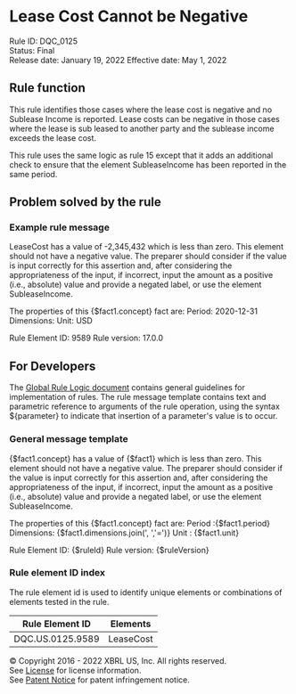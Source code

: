# Lease Cost Cannot be Negative  
Rule ID: DQC_0125  
Status: Final  
Release date: January 19, 2022
Effective date: May 1, 2022  
  
## Rule function
This rule identifies those cases where the lease cost is negative and no Sublease Income​​ is reported. Lease costs can be negative in those cases where the lease is sub leased to another party and the sublease income exceeds the lease cost.

This rule uses the same logic as rule 15 except that it adds an additional check to ensure that the element SubleaseIncome has been reported in the same period.

## Problem solved by the rule


### Example rule message
LeaseCost has a value of -2,345,432 which is less than zero. This element should not have a negative value. The preparer should consider if the value is input correctly for this assertion and, after considering the appropriateness of the input, if incorrect, input the amount as a positive (i.e., absolute) value and provide a negated label, or use the element SubleaseIncome.

The properties of this {$fact1.concept} fact are:
Period: 2020-12-31
Dimensions: 
Unit: USD

Rule Element ID: 9589
Rule version: 17.0.0

## For Developers  
The [Global Rule Logic document](https://github.com/DataQualityCommittee/dqc_us_rules/blob/master/docs/GlobalRuleLogic.md) contains general guidelines for implementation of rules. The rule message template contains text and parametric reference to arguments of the rule operation, using the syntax ${parameter} to indicate that insertion of a parameter's value is to occur.  
  
### General message template  
{$fact1.concept} has a value of {$fact1} which is less than zero. This element should not have a negative value. The preparer should consider if the value is input correctly for this assertion and, after considering the appropriateness of the input, if incorrect, input the amount as a positive (i.e., absolute) value and provide a negated label, or use the element SubleaseIncome.

The properties of this {$fact1.concept} fact are:
Period :{$fact1.period}
Dimensions: {$fact1.dimensions.join(', ','=')}
Unit : {$fact1.unit}

Rule Element ID: {$ruleId}
Rule version: {$ruleVersion}
  
### Rule element ID index  
The rule element id is used to identify unique elements or combinations of elements tested in the rule.

|Rule Element ID|Elements|
|--- |--- |
|DQC.US.0125.9589|LeaseCost|


© Copyright 2016 - 2022 XBRL US, Inc. All rights reserved.   
See [License](https://xbrl.us/dqc-license) for license information.  
See [Patent Notice](https://xbrl.us/dqc-patent) for patent infringement notice.  